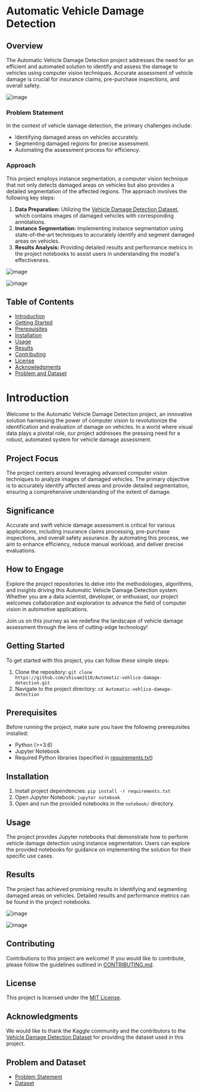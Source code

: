 # Automatic Vehicle Damage Detection

## Overview
The Automatic Vehicle Damage Detection project addresses the need for an efficient and automated solution to identify and assess the damage to vehicles using computer vision techniques. Accurate assessment of vehicle damage is crucial for insurance claims, pre-purchase inspections, and overall safety.

![image](https://github.com/shivam3110/Automatic_vehicle_damage_detection/assets/56818878/c5d08abe-d443-4394-8287-a7899c5b2776)


### Problem Statement
In the context of vehicle damage detection, the primary challenges include:
- Identifying damaged areas on vehicles accurately.
- Segmenting damaged regions for precise assessment.
- Automating the assessment process for efficiency.

### Approach
This project employs instance segmentation, a computer vision technique that not only detects damaged areas on vehicles but also provides a detailed segmentation of the affected regions. The approach involves the following key steps:
1. **Data Preparation:** Utilizing the [Vehicle Damage Detection Dataset](https://www.kaggle.com/datasets/hendrichscullen/vehide-dataset-automatic-vehicle-damage-detection), which contains images of damaged vehicles with corresponding annotations.
2. **Instance Segmentation:** Implementing instance segmentation using state-of-the-art techniques to accurately identify and segment damaged areas on vehicles.
3. **Results Analysis:** Providing detailed results and performance metrics in the project notebooks to assist users in understanding the model's effectiveness.


![image](https://github.com/shivam3110/Automatic_vehicle_damage_detection/assets/56818878/70f59a2f-9b90-4d7e-b649-b1a186dcde35)

![image](https://github.com/shivam3110/Automatic_vehicle_damage_detection/assets/56818878/1fb21eab-99b0-4c22-8843-7577b482f85f)






## Table of Contents
- [Introduction](#introduction)
- [Getting Started](#getting-started)
- [Prerequisites](#prerequisites)
- [Installation](#installation)
- [Usage](#usage)
- [Results](#results)
- [Contributing](#contributing)
- [License](#license)
- [Acknowledgments](#acknowledgments)
- [Problem and Dataset](#problem-and-dataset)


# Introduction

Welcome to the Automatic Vehicle Damage Detection project, an innovative solution harnessing the power of computer vision to revolutionize the identification and evaluation of damage on vehicles. In a world where visual data plays a pivotal role, our project addresses the pressing need for a robust, automated system for vehicle damage assessment.

## Project Focus
The project centers around leveraging advanced computer vision techniques to analyze images of damaged vehicles. The primary objective is to accurately identify affected areas and provide detailed segmentation, ensuring a comprehensive understanding of the extent of damage.

## Significance
Accurate and swift vehicle damage assessment is critical for various applications, including insurance claims processing, pre-purchase inspections, and overall safety assurance. By automating this process, we aim to enhance efficiency, reduce manual workload, and deliver precise evaluations.

## How to Engage
Explore the project repositories to delve into the methodologies, algorithms, and insights driving this Automatic Vehicle Damage Detection system. Whether you are a data scientist, developer, or enthusiast, our project welcomes collaboration and exploration to advance the field of computer vision in automotive applications.

Join us on this journey as we redefine the landscape of vehicle damage assessment through the lens of cutting-edge technology!


## Getting Started
To get started with this project, you can follow these simple steps:
1. Clone the repository: `git clone https://github.com/shivam3110/Automatic-vehlice-damage-detection.git`
2. Navigate to the project directory: `cd Automatic-vehlice-damage-detection`

## Prerequisites
Before running the project, make sure you have the following prerequisites installed:
- Python (>=3.6)
- Jupyter Notebook
- Required Python libraries (specified in [requirements.txt](requirements.txt))

## Installation
1. Install project dependencies: `pip install -r requirements.txt`
2. Open Jupyter Notebook: `jupyter notebook`
3. Open and run the provided notebooks in the `notebook/` directory.

## Usage
The project provides Jupyter notebooks that demonstrate how to perform vehicle damage detection using instance segmentation. Users can explore the provided notebooks for guidance on implementing the solution for their specific use cases.

## Results
The project has achieved promising results in identifying and segmenting damaged areas on vehicles. Detailed results and performance metrics can be found in the project notebooks.

![image](https://github.com/shivam3110/Automatic_vehicle_damage_detection/assets/56818878/0aa8553a-a92d-4049-bb21-32785268d19c)

![image](https://github.com/shivam3110/Automatic_vehicle_damage_detection/assets/56818878/d93a501b-e480-421c-90bd-b5a7c8f295ab)


## Contributing
Contributions to this project are welcome! If you would like to contribute, please follow the guidelines outlined in [CONTRIBUTING.md](CONTRIBUTING.md).

## License
This project is licensed under the [MIT License](LICENSE).

## Acknowledgments
We would like to thank the Kaggle community and the contributors to the [Vehicle Damage Detection Dataset](https://www.kaggle.com/datasets/hendrichscullen/vehide-dataset-automatic-vehicle-damage-detection) for providing the dataset used in this project.

## Problem and Dataset
- [Problem Statement](https://www.kaggle.com/datasets/hendrichscullen/vehide-dataset-automatic-vehicle-damage-detection)
- [Dataset](https://www.kaggle.com/datasets/hendrichscullen/vehide-dataset-automatic-vehicle-damage-detection/data)
